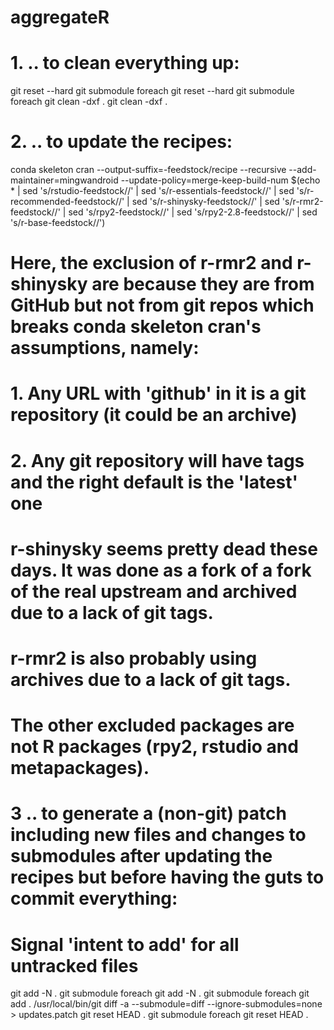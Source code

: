 # aggregateR

# 1. .. to clean everything up:
git reset --hard
git submodule foreach git reset --hard
git submodule foreach git clean -dxf .
git clean -dxf .

# 2. .. to update the recipes:
conda skeleton cran --output-suffix=-feedstock/recipe --recursive --add-maintainer=mingwandroid --update-policy=merge-keep-build-num $(echo * | sed 's/rstudio-feedstock//' | sed 's/r-essentials-feedstock//' | sed 's/r-recommended-feedstock//' | sed 's/r-shinysky-feedstock//' | sed 's/r-rmr2-feedstock//' | sed 's/rpy2-feedstock//' | sed 's/rpy2-2.8-feedstock//' | sed 's/r-base-feedstock//')

# Here, the exclusion of r-rmr2 and r-shinysky are because they are from GitHub but not from git repos which breaks conda skeleton cran's assumptions, namely:
#   1. Any URL with 'github' in it is a git repository (it could be an archive)
#   2. Any git repository will have tags and the right default is the 'latest' one
# r-shinysky seems pretty dead these days. It was done as a fork of a fork of the real upstream and archived due to a lack of git tags.
# r-rmr2 is also probably using archives due to a lack of git tags.
# The other excluded packages are not R packages (rpy2, rstudio and metapackages).

# 3 .. to generate a (non-git) patch including new files and changes to submodules after updating the recipes but before having the guts to commit everything:
# Signal 'intent to add' for all untracked files
git add -N .
git submodule foreach git add -N .
git submodule foreach git add .
/usr/local/bin/git diff -a --submodule=diff --ignore-submodules=none > updates.patch
git reset HEAD .
git submodule foreach git reset HEAD .
